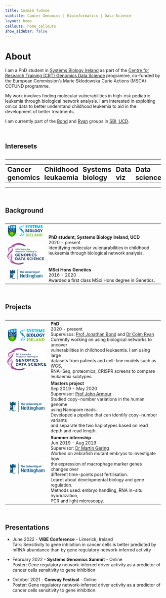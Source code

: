 ```yaml
---
title: Cosmin Tudose
subtitle: Cancer Genomics | Bioinformatics | Data Science
layout: home
callouts: home_callouts
show_sidebar: false
---
```


# About
I am a PhD student in [Systems Biology Ireland](https://www.ucd.ie/sbi/) as part of the [Centre for Research Training (CRT) Genomics Data Science](https://genomicsdatascience.ie/) programme, co-funded by the European Commission’s Marie Sklodowska Curie Actions (MSCA) COFUND programme. 

My work involves finding molecular vulnerabilities in high-risk pediatric leukemia through biological network analysis. I am interested in exploiting omics data to better understand childhood leukemia to aid in the development of better treatments. 

I am currently part of the [Bond](https://www.ucd.ie/sbi/team/groups/bondgroup/) and [Ryan](https://www.ucd.ie/sbi/team/groups/ryangroup/) groups in [SBI, UCD](https://www.ucd.ie/sbi/).

<p>&nbsp;</p>


<h2><i class="fas fa-thumbtack"></i> Interesets</h2>
<p style="margin:30px;"></p>


<hr style="height:2px;border-width:0;color:gray;background-color:gray"> 
<table style="border-collapse: collapse; border: none;">
<tr style="border: none;">
    <td style="border: none;"><b style="font-size:22px">Cancer genomics</b></td>
    <td style="border: none;"><b style="font-size:22px">Childhood leukaemia</b></td>
    <td style="border: none;"><b style="font-size:22px">Systems biology</b></td>
    <td style="border: none;"><b style="font-size:22px">Data viz</b></td>
    <td style="border: none;"><b style="font-size:22px">Data science</b></td>
</tr>
</table>
<hr style="height:2px;border-width:0;color:gray;background-color:gray"> 

<p>&nbsp;</p>

<h2><i class="fa fa-graduation-cap"></i> Background</h2>
<p style="margin:30px;"></p>

<table class="table table-hover">
            <tr>
              <td><img src="./logos/sbi.png" alt="SBI" width="250"><br><br>
              <img src="./logos/crt.png" alt="CRT" width="250"><br>
</td>
              <td><b>PhD student, Systems Biology Ireland, UCD </b> <br>2020 - present <br>Identifying molecular vulenarabilities in childhood leukaemia through biological network analysis.</td> </tr>
              <tr>
              <td><img src="./logos/uon.png" alt="UoN" width="250"><br></td>
              <td><b>MSci Hons Genetics </b> <br>2016 - 2020 <br> Awarded a first class MSci Hons degree in Genetics. </td> </tr>
</table>
                
<p>&nbsp;</p>

<h2><i class="fas fa-microscope"></i><i class="fas fa-laptop-code"></i> Projects</h2>
<p style="margin:30px;"></p>

<table class="table table-hover">
              <tr>
              <td><img src="./logos/sbi.png" alt="SBI" width="190"><br><br>
              <img src="./logos/crt.png" alt="CRT" width="190"><br>
</td>
              <td><b>PhD</b> <br>2020 - present <br>
                          Supervisos:  <a href="https://people.ucd.ie/jonathan.bond">Prof Jonathan Bond</a> and
                          <a href="https://people.ucd.ie/colm.ryan">Dr Colm Ryan</a><br>
                          Currently working on using biological networks to uncover <br> vulnerabilities in childhood leukaemia. I am using large <br> datasets from patients and cell-line models such as WGS, <br> RNA-Seq, proteomics, CRISPR screens to compare leukaemia subtypes.</td> </tr>         
              <tr>
              <td><img src="./logos/uon.png" alt="UoN" width="190"><br></td>
              <td><b>Masters project </b> <br>Sep 2019 - May 2020 <br> 
                          Supervisor:  <a href="https://www.nottingham.ac.uk/life-sciences/people/john.armour">Prof John Armour</a> <br> Studied copy-number variations in the human genome <br> using Nanopore reads. <br> Developed a pipeline that can identify copy-number variants <br> and separate the two haplotypes based on read <br> depth and read length.  </td> </tr>
              <tr>
              <td><img src="./logos/uon.png" alt="UoN" width="190"><br></td>
              <td><b>Summer internship </b> <br> Jun 2019 - Aug 2019 <br> 
                          Supervisor: <a href="https://www.nottingham.ac.uk/life-sciences/people/martin.gering">Dr Martin Gering</a> 
                          <br> 
                          Worked on zebrafish mutant embryos to investigate how <br> the expression of macrophage marker genes changes over <br> different time-points post fertilisation. <br> Learnt about developmental biology and gene regulation. <br> Methods used: embryo handling, RNA in-situ hybridization, <br> PCR and light microscopy. </td> </tr>
</table>

<p>&nbsp;</p>

<div><h2><i class="fas fa-chalkboard-teacher"></i> Presentations</h2></div>

- June 2022 - **VIBE Conference** - Limerick, Ireland  
Talk: Sensitivity to gene inhibition in cancer cells is better predicted by mRNA abundance than by gene regulatory network-inferred activity  

- February 2022 - **Systems Genomics Summit** - Online  
Poster: Gene regulatory network-inferred driver activity as a predictor of cancer cells sensitivity to gene inhibition  

- October 2021 - **Conway Festival** - Online  
Poster: Gene regulatory network-inferred driver activity as a predictor of cancer cells sensitivity to gene inhibition  


<!---## Documentation
For full instructions, please see the [Documentation](/bulma-clean-theme/docs/)
## Page Layouts
This demo site showcases the available page layout options. 
* Sidebar
* Menubar
* Tabs
* Footer
* Hero
* Contents
* Landing Page With Callouts
* Sponsors Page
* Image Gallery
* Recipe Page
* Blog
* Post--->
